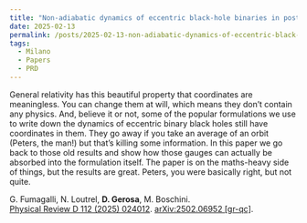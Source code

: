 ```yaml
---
title: "Non-adiabatic dynamics of eccentric black-hole binaries in post-Newtonian theory"
date: 2025-02-13
permalink: /posts/2025-02-13-non-adiabatic-dynamics-of-eccentric-black-hole-binaries-in-post-newtonian-theory
tags:
  - Milano
  - Papers
  - PRD
---
```


General relativity has this beautiful property that coordinates are meaningless. You can change them at will, which means they don’t contain any physics. And, believe it or not, some of the popular formulations we use to write down the dynamics of eccentric binary black holes still have coordinates in them. They go away if you take an average of an orbit (Peters, the man!) but that’s killing some information. In this paper we go back to those old results and show how those gauges can actually be absorbed into the formulation itself. The paper is on the maths-heavy side of things, but the results are great. Peters, you were basically right, but not quite.

G. Fumagalli, N. Loutrel, **D. Gerosa**, M. Boschini.\
[Physical Review D 112 (2025) 024012](https://journals.aps.org/prd/abstract/10.1103/znmj-6wvt). [arXiv:2502.06952 [gr-qc]](https://arxiv.org/abs/2502.06952).